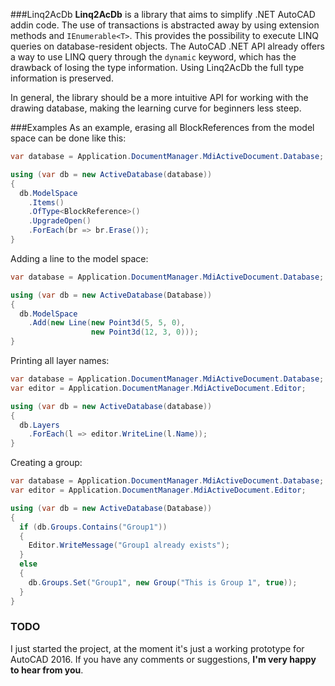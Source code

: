 ###Linq2AcDb
**Linq2AcDb** is a library that aims to simplify .NET AutoCAD addin code. The use of transactions is abstracted away by using extension methods and ```IEnumerable<T>```. This provides the possibility to execute LINQ queries on database-resident objects. The AutoCAD .NET API already offers a way to use LINQ query through the ```dynamic``` keyword, which has the drawback of losing the type information. Using Linq2AcDb the full type information is preserved.

In general, the library should be a more intuitive API for working with the drawing database, making the learning curve for beginners less steep.

###Examples
As an example, erasing all BlockReferences from the model space can be done like this:

```c#
var database = Application.DocumentManager.MdiActiveDocument.Database;

using (var db = new ActiveDatabase(database))
{
  db.ModelSpace
    .Items()
    .OfType<BlockReference>()
    .UpgradeOpen()
    .ForEach(br => br.Erase());
}
```

Adding a line to the model space:

```c#
var database = Application.DocumentManager.MdiActiveDocument.Database;

using (var db = new ActiveDatabase(Database))
{
  db.ModelSpace
    .Add(new Line(new Point3d(5, 5, 0),
                  new Point3d(12, 3, 0)));
}
```

Printing all layer names:

```c#
var database = Application.DocumentManager.MdiActiveDocument.Database;
var editor = Application.DocumentManager.MdiActiveDocument.Editor;

using (var db = new ActiveDatabase(database))
{
  db.Layers
    .ForEach(l => editor.WriteLine(l.Name));
}
```

Creating a group:

```c#
var database = Application.DocumentManager.MdiActiveDocument.Database;
var editor = Application.DocumentManager.MdiActiveDocument.Editor;

using (var db = new ActiveDatabase(Database))
{
  if (db.Groups.Contains("Group1"))
  {
    Editor.WriteMessage("Group1 already exists");
  }
  else
  {
    db.Groups.Set("Group1", new Group("This is Group 1", true));
  }
}
```

### TODO
I just started the project, at the moment it's just a working prototype for AutoCAD 2016. If you have any comments or suggestions, **I'm very happy to hear from you**.

